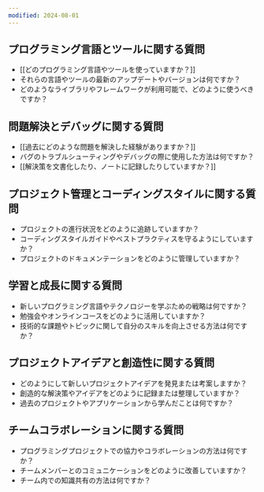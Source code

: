 ```yaml
---
modified: 2024-08-01
---
```

## プログラミング言語とツールに関する質問
- [[どのプログラミング言語やツールを使っていますか？]]
- それらの言語やツールの最新のアップデートやバージョンは何ですか？
- どのようなライブラリやフレームワークが利用可能で、どのように使うべきですか？

## 問題解決とデバッグに関する質問
- [[過去にどのような問題を解決した経験がありますか？]]
- バグのトラブルシューティングやデバッグの際に使用した方法は何ですか？
- [[解決策を文書化したり、ノートに記録したりしていますか？]]

## プロジェクト管理とコーディングスタイルに関する質問
- プロジェクトの進行状況をどのように追跡していますか？
- コーディングスタイルガイドやベストプラクティスを守るようにしていますか？
- プロジェクトのドキュメンテーションをどのように管理していますか？

## 学習と成長に関する質問
- 新しいプログラミング言語やテクノロジーを学ぶための戦略は何ですか？
- 勉強会やオンラインコースをどのように活用していますか？
- 技術的な課題やトピックに関して自分のスキルを向上させる方法は何ですか？

## プロジェクトアイデアと創造性に関する質問
- どのようにして新しいプロジェクトアイデアを発見または考案しますか？
- 創造的な解決策やアイデアをどのように記録または整理していますか？
- 過去のプロジェクトやアプリケーションから学んだことは何ですか？

## チームコラボレーションに関する質問
- プログラミングプロジェクトでの協力やコラボレーションの方法は何ですか？
- チームメンバーとのコミュニケーションをどのように改善していますか？
- チーム内での知識共有の方法は何ですか？
